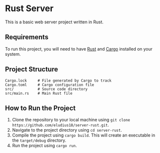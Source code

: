 # Rust Server

This is a basic web server project written in Rust.

## Requirements

To run this project, you will need to have [Rust](https://www.rust-lang.org/tools/install) and [Cargo](https://doc.rust-lang.org/cargo/getting-started/installation.html) installed on your system.

## Project Structure

```
Cargo.lock     # File generated by Cargo to track 
Cargo.toml     # Cargo configuration file
src/           # Source code directory
src/main.rs    # Main Rust file
```

## How to Run the Project

1. Clone the repository to your local machine using `git clone https://github.com/eludius18/server-rust.git`.
2. Navigate to the project directory using `cd server-rust`.
3. Compile the project using `cargo build`. This will create an executable in the `target/debug` directory.
4. Run the project using `cargo run`.

